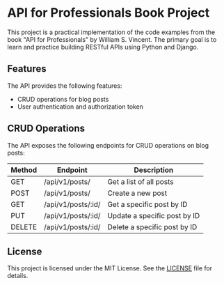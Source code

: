 # API for Professionals Book Project

This project is a practical implementation of the code examples from the book "API for Professionals" by William S. Vincent. The primary goal is to learn and practice building RESTful APIs using Python and Django.

## Features

The API provides the following features:

- CRUD operations for blog posts
- User authentication and authorization token

## CRUD Operations

The API exposes the following endpoints for CRUD operations on blog posts:

| Method | Endpoint                | Description                          |
| ------ | ----------------------- | ------------------------------------ |
| GET    | /api/v1/posts/          | Get a list of all posts              |
| POST   | /api/v1/posts/          | Create a new post                    |
| GET    | /api/v1/posts/:id/      | Get a specific post by ID            |
| PUT    | /api/v1/posts/:id/      | Update a specific post by ID         |
| DELETE | /api/v1/posts/:id/      | Delete a specific post by ID         |

## License

This project is licensed under the MIT License. See the [LICENSE](LICENSE) file for details.
